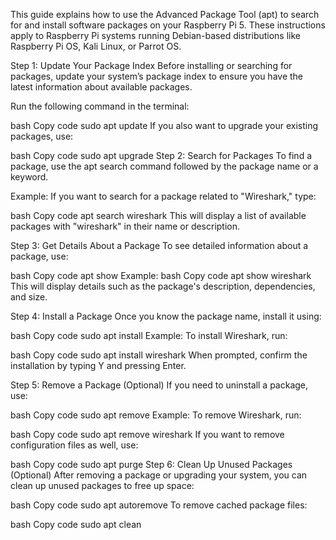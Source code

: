 This guide explains how to use the Advanced Package Tool (apt) to search for and install software packages on your Raspberry Pi 5. These instructions apply to Raspberry Pi systems running Debian-based distributions like Raspberry Pi OS, Kali Linux, or Parrot OS.

Step 1: Update Your Package Index
Before installing or searching for packages, update your system’s package index to ensure you have the latest information about available packages.

Run the following command in the terminal:

bash
Copy code
sudo apt update
If you also want to upgrade your existing packages, use:

bash
Copy code
sudo apt upgrade
Step 2: Search for Packages
To find a package, use the apt search command followed by the package name or a keyword.

Example:
If you want to search for a package related to "Wireshark," type:

bash
Copy code
apt search wireshark
This will display a list of available packages with "wireshark" in their name or description.

Step 3: Get Details About a Package
To see detailed information about a package, use:

bash
Copy code
apt show <package-name>
Example:
bash
Copy code
apt show wireshark
This will display details such as the package's description, dependencies, and size.

Step 4: Install a Package
Once you know the package name, install it using:

bash
Copy code
sudo apt install <package-name>
Example:
To install Wireshark, run:

bash
Copy code
sudo apt install wireshark
When prompted, confirm the installation by typing Y and pressing Enter.

Step 5: Remove a Package (Optional)
If you need to uninstall a package, use:

bash
Copy code
sudo apt remove <package-name>
Example:
To remove Wireshark, run:

bash
Copy code
sudo apt remove wireshark
If you want to remove configuration files as well, use:

bash
Copy code
sudo apt purge <package-name>
Step 6: Clean Up Unused Packages (Optional)
After removing a package or upgrading your system, you can clean up unused packages to free up space:

bash
Copy code
sudo apt autoremove
To remove cached package files:

bash
Copy code
sudo apt clean
